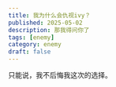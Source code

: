 ```yaml
---
title: 我为什么会仇视ivy？
published: 2025-05-02
description: 那我得问你了
tags: [enemy]
category: enemy
draft: false
---
```


只能说，我不后悔我这次的选择。